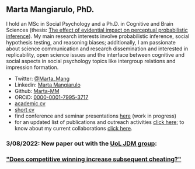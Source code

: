 ## Marta Mangiarulo, PhD.

I hold an MSc in Social Psychology and a Ph.D. in Cognitive and Brain Sciences (thesis: [The effect of evidential impact on perceptual probabilistic inference](http://eprints-phd.biblio.unitn.it/3564/)).
My main research interests involve probabilistic inference, social hypothesis testing, and reasoning biases; additionally, I am passionate about science communication and research dissemination and interested in replicability, open science issues and the interface between cognitive and social aspects in social psychology topics like intergroup relations and impression formation.

- Twitter: [@Marta_Mang](https://twitter.com/Marta_Mang)
- Linkedin: [Marta Mangiarulo](https://www.linkedin.com/in/martamangiarulo/)
- Github: [Marta-MM](https://github.com/Marta-MM)
- ORCiD: [0000-0001-7995-3717](https://orcid.org/0000-0001-7995-3717)
- [academic cv](https://drive.google.com/file/d/163wPWVFUy0kjqLT6X6cTW8LYM4O-awSg/view?usp=sharing)
- [short cv](https://drive.google.com/file/d/1_OpNBRGImIQIh4erKIKKCsEnQv3hkZ37/view?usp=sharing)
- find conference and seminar presentations [here](https://drive.google.com/drive/folders/1v1Dgm0gyAvfwGOgoejvUD270C1PXZYej?usp=sharing) (work in progress)
- for an updated list of publications and outreach activities [click here](about/publications_outreach.md); to know about my current collaborations [click here](about/collaborations.md).


### 3/08/2022: New paper out with the [UoL JDM group](https://le.ac.uk/npb/research/judgment-and-decision-making): 
### ["Does competitive winning increase subsequent cheating?"](https://doi.org/10.1098/rsos.202197)
